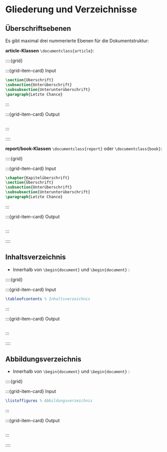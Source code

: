 # Gliederung und Verzeichnisse

## Überschriftsebenen

Es gibt maximal drei nummerierte Ebenen für die Dokumentstruktur:

**article-Klassen** `\documentclass{article}`:

::::{grid}

:::{grid-item-card} Input
```latex
\section{Überschrift}
\subsection{Unterüberschrift}
\subsubsection{Unterunterüberschrift}
\paragraph{Letzte Chance}
```
:::

:::{grid-item-card} Output
```{image} Einfuehrung/Untitled_1.png 
``` 
:::

::::




**report/book-Klassen** `\documentclass{report}` oder `\documentclass{book}`:

::::{grid}

:::{grid-item-card} Input
```latex
\chapter{Kapitelüberschrift}
\section{Überschrift}
\subsection{Unterüberschrift}
\subsubsection{Unterunterüberschrift}
\paragraph{Letzte Chance}
```
:::

:::{grid-item-card} Output
```{image} Einfuehrung/Untitled_2.png 
``` 
:::

::::

## Inhaltsverzeichnis

- Innerhalb von `\begin{document}` und `\begin{document}` : 

::::{grid}

:::{grid-item-card} Input
```latex
\tableofcontents % Inhaltsverzeichnis
```
:::

:::{grid-item-card} Output
```{image} Einfuehrung/Untitled_3.png 
``` 
:::

::::

## Abbildungsverzeichnis

- Innerhalb von `\begin{document}` und `\begin{document}` : 


::::{grid}

:::{grid-item-card} Input
```latex
\listoffigures % Abbildungsverzeichnis
```
:::

:::{grid-item-card} Output
```{image} Einfuehrung/Untitled_4.png 
``` 
:::

::::